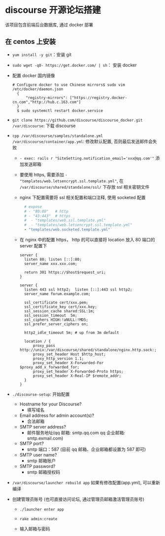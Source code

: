 # discourse 开源论坛搭建

该项目包含前端后台数据库, 通过 docker 部署

## 在 centos 上安装

- `yum install -y git`：安装 git

- `sudo wget -qO- https://get.docker.com/ | sh`： 安装 docker

- 配置 docker 国内镜像

  ```shell
  # Configure docker to use Chinese mirrors$ sudo vim /etc/docker/daemon.json
    {
        "registry-mirrors": ["https://registry.docker-cn.com","http://hub.c.163.com"]
    }
    $ sudo systemctl restart docker.service
  ```

- `git clone https://github.com/discourse/discourse_docker.git /var/discourse`: 下载 discourse

- `cpp /var/discourse/samples/standalone.yml /var/discourse/container/app.yml`: 修改默认配置, 否则最后发送邮件会失败

  - `- exec: rails r "SiteSetting.notification_email='xxx@qq.com'"` 添加发送邮箱

  - 要使用 https, 需要添加 `- "templates/web.letsencrypt.ssl.template.yml"`, 在 `/var/discourse/shared/standalone/ssl/` 下存放 ssl 相关密钥文件

  - nginx 下配置需要将 ssl 相关配置和端口注释, 使用 socketed 配置

    ```yml
      # expose
      # - "80:80"   # http
      # - "43:443"  # https
      #  - "templates/web.ssl.template.yml"
      #  - "templates/web.letsencrypt.ssl.template.yml"
      - "templates/web.socketed.template.yml"`
    ```

  - 在 nginx 中的配置 https， http 的可以直接将 location 放入 80 端口的 server 配置下

    ```nginx
    server {
      listen 80; listen [::]:80;
      server_name xxx.xxx.com;

      return 301 https://$host$request_uri;
    }

    server {
      listen 443 ssl http2;  listen [::]:443 ssl http2;
      server_name forum.example.com;

      ssl_certificate cert/xxx.pem;
      ssl_certificate_key cert/xxx.key;
      ssl_session_cache shared:SSL:1m;
      ssl_session_timeout  5m;
      ssl_ciphers HIGH:!aNULL:!MD5;
      ssl_prefer_server_ciphers on;

      http2_idle_timeout 5m; # up from 3m default

      location / {
          proxy_pass http://unix:/var/discourse/shared/standalone/nginx.http.sock:;
          proxy_set_header Host $http_host;
          proxy_http_version 1.1;
          proxy_set_header X-Forwarded-For $proxy_add_x_forwarded_for;
          proxy_set_header X-Forwarded-Proto https;
          proxy_set_header X-Real-IP $remote_addr;
      }
    }
    ```

- `./discourse-setup`: 开始配置

  - Hostname for your Discourse?
    - 填写域名
  - Email address for admin account(s)?
    - 合法邮箱
  - SMTP server address?
    - 邮件服务地址(qq 邮箱: smtp.qq.com qq 企业邮箱: smtp.exmail.com)
  - SMTP port?
    - smtp 端口：587 (目前 qq 邮箱、企业邮箱都设置为 587 即可)
  - SMTP user name?
    - smtp 邮箱账户
  - SMTP password?
    - smtp 邮箱授权码

- `/var/discourse/launcher rebuild app` 如果有修改配置(app.yml), 可以重新编译

- 创建管理员账号 (也可直接访问论坛, 通过管理员邮箱激活管理员账号)

  - `./launcher enter app`

  - `rake admin:create`

  - 输入邮箱与密码
